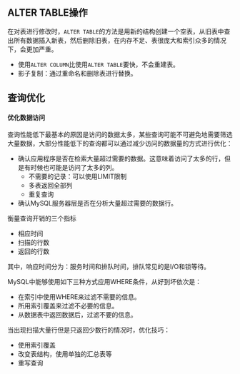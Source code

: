 ## ALTER TABLE操作
在对表进行修改时，`ALTER TABLE`的方法是用新的结构创建一个空表，从旧表中查出所有数据插入新表，然后删除旧表，在内存不足、表很庞大和索引众多的情况下，会更加严重。

- 使用`ALTER COLUMN`比使用`ALTER TABLE`要快，不会重建表。
- 影子复制：通过重命名和删除表进行替换。


## 查询优化

#### 优化数据访问
查询性能低下最基本的原因是访问的数据太多，某些查询可能不可避免地需要筛选大量数据，大部分性能低下的查询都可以通过减少访问的数据量的方式进行优化：
- 确认应用程序是否在检索大量超过需要的数据。这意味着访问了太多的行，但是有时候也可能是访问了太多的列。
  - 不需要的记录：可以使用LIMIT限制
  - 多表返回全部列
  - 重复查询
- 确认MySQL服务器层是否在分析大量超过需要的数据行。

衡量查询开销的三个指标
- 相应时间
- 扫描的行数
- 返回的行数

其中，响应时间分为：服务时间和排队时间，排队常见的是I/O和锁等待。

MySQL中能够使用如下三种方式应用WHERE条件，从好到坏依次是：
- 在索引中使用WHERE来过滤不需要的信息。
- 所用索引覆盖来过滤不必要的信息。
- 从数据表中返回数据后，过滤不要的信息。

当出现扫描大量行但是只返回少数行的情况时，优化技巧：
- 使用索引覆盖
- 改变表结构，使用单独的汇总表等
- 重写查询
